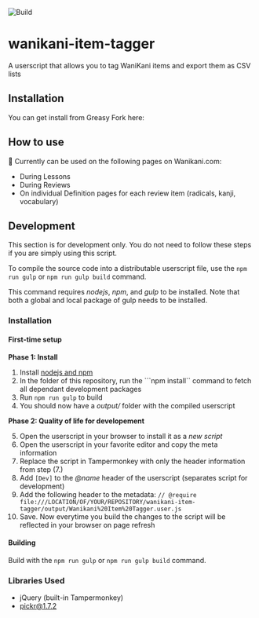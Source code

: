 ![Build](https://github.com/kevinta893/wanikani-item-tagger/workflows/Build/badge.svg)

# wanikani-item-tagger
A userscript that allows you to tag WaniKani items and export them as CSV lists

## Installation

You can get install from Greasy Fork here: <TBD>

## How to use

🚧 Currently can be used on the following pages on Wanikani.com:

* During Lessons
* During Reviews
* On individual Definition pages for each review item (radicals, kanji, vocabulary)

## Development

This section is for development only. You do not need to follow these steps if you are simply using this script.

To compile the source code into a distributable userscript file, use the ```npm run gulp``` or ```npm run gulp build``` command.

This command requires *nodejs*, *npm*, and *gulp* to be installed. Note that both a global and local package of gulp needs to be installed.

### Installation

#### First-time setup

**Phase 1: Install**

1. Install [nodejs and npm](https://nodejs.org/)
2. In the folder of this repository, run the ```npm install`` command to fetch all dependant development packages
3. Run ```npm run gulp``` to build
4. You should now have a *output/* folder with the compiled userscript

**Phase 2: Quality of life for developement**

5. Open the userscript in your browser to install it as a *new script*
6. Open the userscript in your favorite editor and copy the meta information
7. Replace the script in Tampermonkey with only the header information from step (7.)
8. Add ```[Dev]``` to the *@name* header of the userscript (separates script for development)
9. Add the following header to the metadata: ```// @require     file:///LOCATION/OF/YOUR/REPOSITORY/wanikani-item-tagger/output/Wanikani%20Item%20Tagger.user.js```
10. Save. Now everytime you build the changes to the script will be reflected in your browser on page refresh

#### Building

Build with the ```npm run gulp``` or ```npm run gulp build``` command.


### Libraries Used

* jQuery (built-in Tampermonkey)
* [pickr@1.7.2](https://github.com/Simonwep/pickr)
